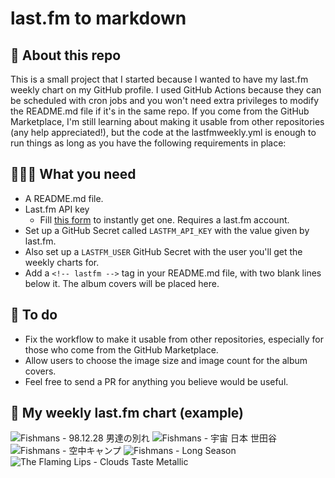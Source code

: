 # last.fm to markdown

## 🤖 About this repo
This is a small project that I started because I wanted to have my last.fm weekly chart on my GitHub profile. I used GitHub Actions because they can be scheduled with cron jobs and you won't need extra privileges to modify the README.md file if it's in the same repo. If you come from the GitHub Marketplace, I'm still learning about making it usable from other repositories (any help appreciated!), but the code at the lastfmweekly.yml is enough to run things as long as you have the following requirements in place:

## 👩🏽‍💻 What you need
* A README.md file.
* Last.fm API key
  * Fill [this form](https://www.last.fm/api/account/create) to instantly get one. Requires a last.fm account.
* Set up a GitHub Secret called ```LASTFM_API_KEY``` with the value given by last.fm.
* Also set up a ```LASTFM_USER``` GitHub Secret with the user you'll get the weekly charts for.
* Add a ```<!-- lastfm -->``` tag in your README.md file, with two blank lines below it. The album covers will be placed here.

## 🚧 To do
* Fix the workflow to make it usable from other repositories, especially for those who come from the GitHub Marketplace.
* Allow users to choose the image size and image count for the album covers.
* Feel free to send a PR for anything you believe would be useful.

## 🎵 My weekly last.fm chart (example)

<!-- lastfm -->
![Fishmans - 98.12.28 男達の別れ](https://lastfm.freetls.fastly.net/i/u/64s/f473049c0d8b4dc5cdf70ca773c32ee1.png) ![Fishmans - 宇宙 日本 世田谷](https://lastfm.freetls.fastly.net/i/u/64s/42f09145a2c040959ffe6bbf1a82034c.png) ![Fishmans - 空中キャンプ](https://lastfm.freetls.fastly.net/i/u/64s/534891a8e26aa44f17936987a82f597b.png) ![Fishmans - Long Season](https://lastfm.freetls.fastly.net/i/u/64s/bff21f34908aa59773d0c3621cb373b0.png) ![The Flaming Lips - Clouds Taste Metallic](https://lastfm.freetls.fastly.net/i/u/64s/3d5fe77ecd5b4863a61cf63cc16392d2.png) 
